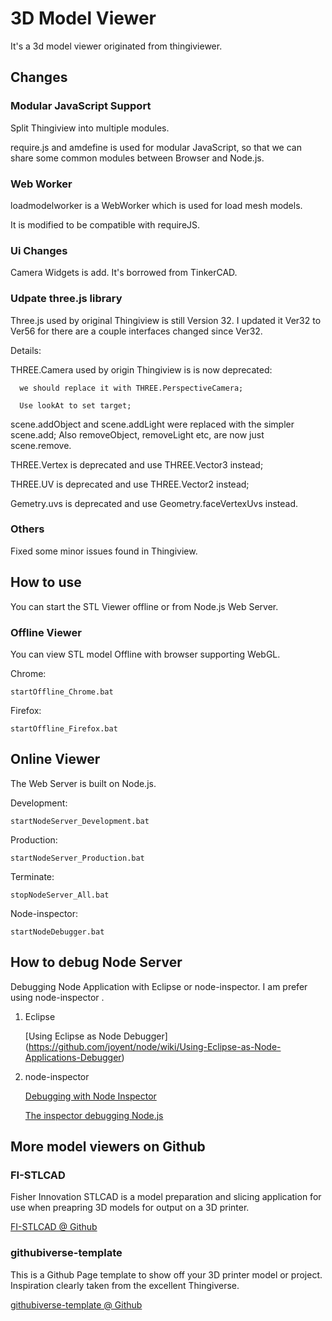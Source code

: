 
# 3D Model Viewer

It's a 3d model viewer originated from thingiviewer.


## Changes

### Modular JavaScript Support

Split Thingiview into multiple modules.

require.js and amdefine is used for modular JavaScript, so that we can share some common modules between Browser and Node.js.


### Web Worker

loadmodelworker is a WebWorker which is used for load mesh models.

It is modified to be compatible with requireJS.


### Ui Changes

Camera Widgets is add. It's borrowed from TinkerCAD.


### Udpate three.js library

Three.js used by original Thingiview is still Version 32. I updated it Ver32 to Ver56 for there are a couple interfaces changed since Ver32.

Details:

  THREE.Camera used by origin Thingiview is is now deprecated:

      we should replace it with THREE.PerspectiveCamera;

      Use lookAt to set target;

  scene.addObject and scene.addLight were replaced with the simpler scene.add; Also removeObject, removeLight etc, are now just scene.remove.

  THREE.Vertex is deprecated and use THREE.Vector3 instead;

  THREE.UV is deprecated and use THREE.Vector2 instead;

  Gemetry.uvs is deprecated and use Geometry.faceVertexUvs instead.

### Others

Fixed some minor issues found in Thingiview.

## How to use

You can start the STL Viewer offline or from Node.js Web Server.

### Offline Viewer


You can view STL model Offline with browser supporting WebGL.


Chrome:

    startOffline_Chrome.bat

Firefox:

    startOffline_Firefox.bat

## Online Viewer

The Web Server is built on Node.js.

Development:

    startNodeServer_Development.bat

Production:

    startNodeServer_Production.bat

Terminate:

    stopNodeServer_All.bat

Node-inspector:

    startNodeDebugger.bat


## How to debug Node Server

Debugging Node Application with Eclipse or node-inspector. I am prefer using node-inspector .

1. Eclipse

    [Using Eclipse as Node Debugger] (https://github.com/joyent/node/wiki/Using-Eclipse-as-Node-Applications-Debugger)

2. node-inspector

    [Debugging with Node Inspector](http://howtonode.org/debugging-with-node-inspector)

    [The inspector debugging Node.js](http://www.noanylove.com/2011/12/node-the-inspector-debugging-node-js/)


## More model viewers on Github

### FI-STLCAD

Fisher Innovation STLCAD is a model preparation and slicing application for use when preapring 3D models for output on a 3D printer.

[FI-STLCAD @ Github](https://github.com/fisherinnovation/FI-STLCAD)


### githubiverse-template

This is a Github Page template to show off your 3D printer model or project. Inspiration clearly taken from the excellent Thingiverse.

[githubiverse-template @ Github](https://github.com/garyhodgson/githubiverse-template)


